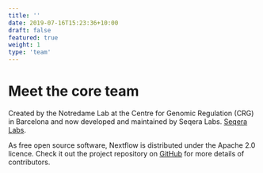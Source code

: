 ```yaml
---
title: ''
date: 2019-07-16T15:23:36+10:00
draft: false
featured: true
weight: 1
type: 'team'
---
```

# Meet the core team

Created by the Notredame Lab at the Centre for Genomic Regulation (CRG) in Barcelona and now developed and maintained by Seqera Labs. [Seqera Labs](http://www.seqera.io).

As free open source software, Nextflow is distributed under the Apache 2.0 licence. Check it out the project repository on [GitHub](https://github.com/nextflow-io/nextflow) for more details of contributors.

